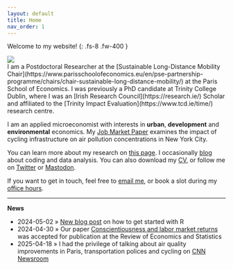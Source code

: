 ```yaml
---
layout: default
title: Home
nav_order: 1
---
```


Welcome to my website!
{: .fs-8 .fw-400 }

<div class="responsive">
    <img src="../assets/img/PSE_v.thorne-19_elipse.png">
</div>
I am a Postdoctoral Researcher at the [Sustainable Long-Distance Mobility Chair](https://www.parisschoolofeconomics.eu/en/pse-partnership-programme/chairs/chair-sustainable-long-distance-mobility/) at the Paris School of Economics. I was previously a PhD candidate at Trinity College Dublin, where I was an [Irish Research Council](https://research.ie/) Scholar and affiliated to the [Trinity Impact Evaluation](https://www.tcd.ie/time/) research centre.

I am an applied microeconomist with interests in **urban**, **development** and **environmental** economics. My [Job Market Paper](assets/doc/thorne-jmp_cycling-cleaner_latest.pdf) examines the impact of cycling infrastructure on air pollution concentrations in New York City. 

You can learn more about my research on [this page](docs/research/research.html). I occasionally [blog](docs/blog.html) about coding and data analysis. You can also download my [CV](/assets/doc/thorne_cv.pdf), or follow me on [Twitter](https://twitter.com/vincent_thorne) or <a rel="me" href="https://econtwitter.net/@vinceth">Mastodon</a>.

If you want to get in touch, feel free to [email me](mailto:vincent[dot]thorne[at]psemail[dot]eu), or book a slot during my [office hours](https://app.reclaim.ai/m/vinceth/office-hours).

---

**News**

- <span class="mono-grey">2024-05-02</span> » [New blog post](2025/05/02/r-tutorial.html) on how to get started with R
- <span class="mono-grey">2024-04-30</span> » Our paper [Conscientiousness and labor market returns](docs/research/research.html#working-papers) was accepted for publication at the Review of Economics and Statistics
- <span class="mono-grey">2025-04-18</span> » I had the privilege of talking about air quality improvements in Paris, transportation polices and cycling on [CNN Newsroom](https://youtu.be/1J5WoH4xZSg)
